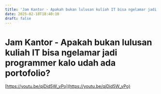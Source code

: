 ```yaml
---
title: 'Jam Kantor - Apakah bukan lulusan kuliah IT bisa ngelamar jadi programmer kalo udah ada portofolio?'
date: 2025-02-18T18:40:10
draft: false
---
```


# Jam Kantor - Apakah bukan lulusan kuliah IT bisa ngelamar jadi programmer kalo udah ada portofolio?

[https://youtu.be/qjDid5W_vPo](https://youtu.be/qjDid5W_vPo)
